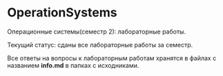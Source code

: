 # OperationSystems
Операционные системы(семестр 2): лабораторные работы.

Текущий статус: сданы все лабораторные работы за семестр.

Все ответы на вопросы к лабораторным работам хранятся в файлах с названием **info.md** в папках с исходниками.
